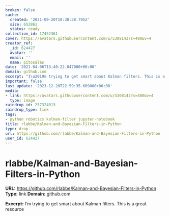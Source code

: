 ```yaml
---
broken: false
cache:
  created: '2021-09-20T19:30:38.795Z'
  size: 652861
  status: ready
collection_id: 17452361
cover: https://avatars.githubusercontent.com/u/5308143?s=400&v=4
creator_ref:
  _id: 624427
  avatar: ''
  email: ''
  name: pitosalas
date: '2021-04-06T13:40:22.847000+00:00'
domain: github.com
excerpt: "I\u2019m trying to get smart about Kalman filters. This is a great resource"
important: false
last_update: '2023-12-20T22:59:35.609000+00:00'
media:
- link: https://avatars.githubusercontent.com/u/5308143?s=400&v=4
  type: image
raindrop_id: 257324013
raindrop_type: link
tags:
- python robotics kalman-filter jupyter-notebook
title: rlabbe/Kalman-and-Bayesian-Filters-in-Python
type: drop
url: https://github.com/rlabbe/Kalman-and-Bayesian-Filters-in-Python
user_id: 624427
---
```


# rlabbe/Kalman-and-Bayesian-Filters-in-Python

**URL:** https://github.com/rlabbe/Kalman-and-Bayesian-Filters-in-Python
**Type:** link
**Domain:** github.com

**Excerpt:** I’m trying to get smart about Kalman filters. This is a great resource
